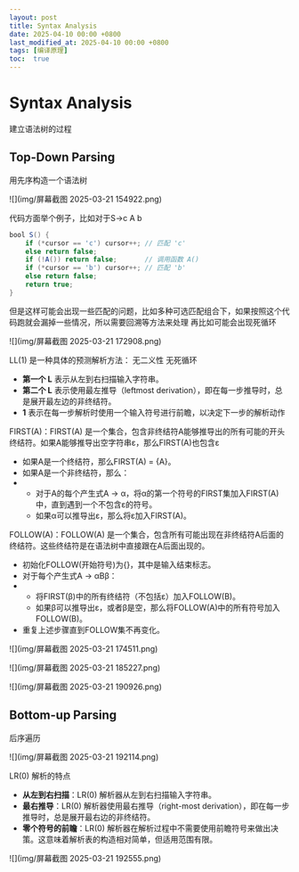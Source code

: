 ```yaml
---
layout: post
title: Syntax Analysis
date: 2025-04-10 00:00 +0800
last_modified_at: 2025-04-10 00:00 +0800
tags: [编译原理]
toc:  true
---
```


# Syntax Analysis

建立语法树的过程

## Top-Down Parsing

用先序构造一个语法树

![](img/屏幕截图 2025-03-21 154922.png)

代码方面举个例子，比如对于S->c A b

```java
bool S() {
    if (*cursor == 'c') cursor++; // 匹配 'c'
    else return false;
    if (!A()) return false;       // 调用函数 A()
    if (*cursor == 'b') cursor++; // 匹配 'b'
    else return false;
    return true;
}
```

但是这样可能会出现一些匹配的问题，比如多种可选匹配组合下，如果按照这个代码跑就会漏掉一些情况，所以需要回溯等方法来处理 再比如可能会出现死循环

![](img/屏幕截图 2025-03-21 172908.png)

LL(1) 是一种具体的预测解析方法：  无二义性 无死循环

- **第一个 L** 表示从左到右扫描输入字符串。
- **第二个 L** 表示使用最左推导（leftmost derivation），即在每一步推导时，总是展开最左边的非终结符。
- **1** 表示在每一步解析时使用一个输入符号进行前瞻，以决定下一步的解析动作

FIRST(A)：FIRST(A) 是一个集合，包含非终结符A能够推导出的所有可能的开头终结符。如果A能够推导出空字符串ε，那么FIRST(A)也包含ε

- 如果A是一个终结符，那么FIRST(A) = {A}。
- 如果A是一个非终结符，那么：
- - 对于A的每个产生式A → α，将α的第一个符号的FIRST集加入FIRST(A)中，直到遇到一个不包含ε的符号。
  - 如果α可以推导出ε，那么将ε加入FIRST(A)。

FOLLOW(A)：FOLLOW(A) 是一个集合，包含所有可能出现在非终结符A后面的终结符。这些终结符是在语法树中直接跟在A后面出现的。

- 初始化FOLLOW(开始符号)为{}，其中是输入结束标志。
- 对于每个产生式A → αBβ：
- - 将FIRST(β)中的所有终结符（不包括ε）加入FOLLOW(B)。
  - 如果β可以推导出ε，或者β是空，那么将FOLLOW(A)中的所有符号加入FOLLOW(B)。
- 重复上述步骤直到FOLLOW集不再变化。

![](img/屏幕截图 2025-03-21 174511.png)

![](img/屏幕截图 2025-03-21 185227.png)

![](img/屏幕截图 2025-03-21 190926.png)

## Bottom-up Parsing

后序遍历

![](img/屏幕截图 2025-03-21 192114.png)

LR(0) 解析的特点

- **从左到右扫描**：LR(0) 解析器从左到右扫描输入字符串。
- **最右推导**：LR(0) 解析器使用最右推导（right-most derivation），即在每一步推导时，总是展开最右边的非终结符。
- **零个符号的前瞻**：LR(0) 解析器在解析过程中不需要使用前瞻符号来做出决策。这意味着解析表的构造相对简单，但适用范围有限。

![](img/屏幕截图 2025-03-21 192555.png)